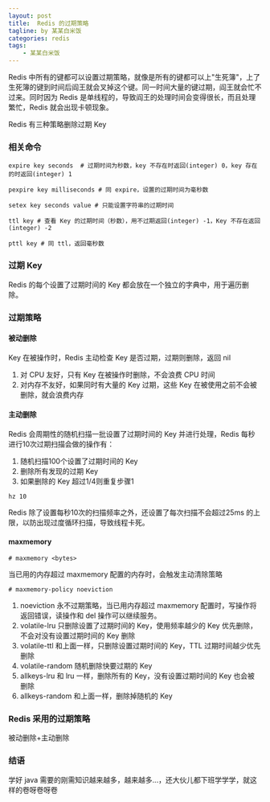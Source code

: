 ```yaml
---
layout: post
title:  Redis 的过期策略
tagline: by 某某白米饭
categories: redis
tags: 
    - 某某白米饭
---
```


Redis 中所有的键都可以设置过期策略，就像是所有的键都可以上"生死簿"，上了生死簿的键到时间后阎王就会叉掉这个键。同一时间大量的键过期，阎王就会忙不过来。同时因为 Redis 是单线程的，导致阎王的处理时间会变得很长，而且处理繁忙，Redis 就会出现卡顿现象。

<!--more-->

Redis 有三种策略删除过期 Key

### 相关命令

```
expire key seconds  # 过期时间为秒数，key 不存在时返回(integer) 0，key 存在的时返回(integer) 1

pexpire key milliseconds # 同 expire，设置的过期时间为毫秒数

setex key seconds value # 只能设置字符串的过期时间

ttl key # 查看 Key 的过期时间（秒数），用不过期返回(integer) -1，Key 不存在返回(integer) -2

pttl key # 同 ttl，返回毫秒数
```

### 过期 Key

Redis 的每个设置了过期时间的 Key 都会放在一个独立的字典中，用于遍历删除。

### 过期策略

#### 被动删除

Key 在被操作时，Redis 主动检查 Key 是否过期，过期则删除，返回 nil

1. 对 CPU 友好，只有 Key 在被操作时删除，不会浪费 CPU 时间
2. 对内存不友好，如果同时有大量的 Key 过期，这些 Key 在被使用之前不会被删除，就会浪费内存

#### 主动删除
Redis 会周期性的随机扫描一批设置了过期时间的 Key 并进行处理，Redis 每秒进行10次过期扫描会做的操作有：

1. 随机扫描100个设置了过期时间的 Key
2. 删除所有发现的过期 Key
3. 如果删除的 Key 超过1/4则重复步骤1

```
hz 10
```

Redis 除了设置每秒10次的扫描频率之外，还设置了每次扫描不会超过25ms 的上限，以防出现过度循环扫描，导致线程卡死。

#### maxmemory

```
# maxmemory <bytes>
```

当已用的内存超过 maxmemory 配置的内存时，会触发主动清除策略

```
# maxmemory-policy noeviction
```

1. noeviction 永不过期策略，当已用内存超过 maxmemory 配置时，写操作将返回错误，读操作和 del 操作可以继续服务。
2. volatile-lru 只删除设置了过期时间的 Key，使用频率越少的 Key 优先删除，不会对没有设置过期时间的 Key 删除
3. volatile-ttl 和上面一样，只删除设置过期时间的 Key，TTL 过期时间越少优先删除
4. volatile-random 随机删除快要过期的 Key
5. allkeys-lru 和 lru 一样，删除所有的 Key，没有设置过期时间的 Key 也会被删除
6. allkeys-random 和上面一样，删除掉随机的 Key

### Redis 采用的过期策略

被动删除+主动删除

### 结语

学好 java 需要的刚需知识越来越多，越来越多...，还大伙儿都下班学学学，就这样的卷呀卷呀卷
